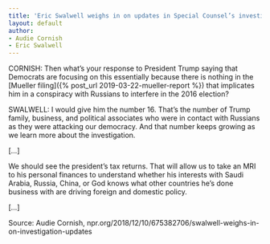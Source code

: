 ```yaml
---
title: 'Eric Swalwell weighs in on updates in Special Counsel’s investigation'
layout: default
author:
- Audie Cornish
- Eric Swalwell
---
```


CORNISH: Then what’s your response to President Trump saying that Democrats are focusing on this essentially because there is nothing in the [Mueller filing]({% post_url 2019-03-22-mueller-report %}) that implicates him in a conspiracy with Russians to interfere in the 2016 election?

SWALWELL: I would give him the number 16. That’s the number of Trump family, business, and political associates who were in contact with Russians as they were attacking our democracy. And that number keeps growing as we learn more about the investigation.

[…]

We should see the president’s tax returns. That will allow us to take an MRI to his personal finances to understand whether his interests with Saudi Arabia, Russia, China, or God knows what other countries he’s done business with are driving foreign and domestic policy.

[…]

Source: Audie Cornish, npr.org/2018/12/10/675382706/swalwell-weighs-in-on-investigation-updates
